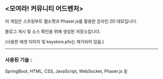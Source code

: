 ## <모여라! 커뮤니티 어드벤처>

이 게임은 스프링부트 웹소켓과 Phaser.js를 활용한 온라인 2D 데모입니다.

블로그 게시 및 소스 확인을 위해 생성된 저장소입니다.

(사용한 에셋 이미지 및 keystore.pfx는 제거되어 있음.)

---

### 사용된 기술 :

SpringBoot, HTML, CSS, JavaScript, WebSocket, Phaser.js 등
